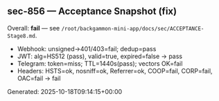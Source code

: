 <!-- BEGIN:SEC-856 -->
## sec-856 — Acceptance Snapshot (fix)

Overall: **fail** — see `/root/backgammon-mini-app/docs/sec/ACCEPTANCE-Stage8.md`.
- Webhook: unsigned→401/403=fail; dedup=pass
- JWT: alg=HS512 (pass), valid=true, expired=false → pass
- Telegram: token=miss; TTL=1440s(pass); vectors OK=fail
- Headers: HSTS=ok, nosniff=ok, Referrer=ok, COOP=fail, CORP=fail, OAC=fail → fail

Generated: 2025-10-18T09:14:15+00:00
<!-- END:SEC-856 -->
